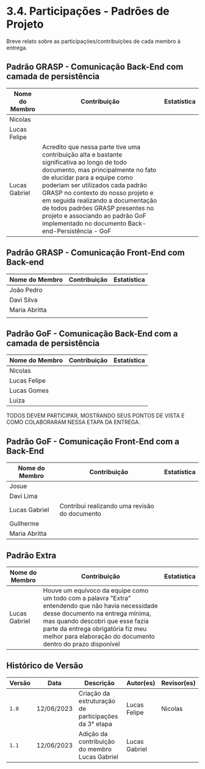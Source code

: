# 3.4. Participações - Padrões de Projeto

Breve relato sobre as participações/contribuições de cada membro à entrega.

## Padrão GRASP - Comunicação Back-End com camada de persistência

| Nome do Membro | Contribuição                                                                                                                                                                                                                                                                                                                                                                                                  | Estatística |
| -------------- | ------------------------------------------------------------------------------------------------------------------------------------------------------------------------------------------------------------------------------------------------------------------------------------------------------------------------------------------------------------------------------------------------------------- | ----------- |
| Nicolas        |                                                                                                                                                                                                                                                                                                                                                                                                               |             |
| Lucas Felipe   |                                                                                                                                                                                                                                                                                                                                                                                                               |             |
| Lucas Gabriel  | Acredito que nessa parte tive uma contribuição alta e bastante significativa ao longo de todo documento, mas principalmente no fato de elucidar para a equipe como poderiam ser utilizados cada padrão GRASP no contexto do nosso projeto e em seguida realizando a documentação de todos padrões GRASP presentes no projeto e associando ao padrão GoF implementado no documento Back-end-Persistência - GoF |             |


## Padrão GRASP - Comunicação Front-End com Back-end

| Nome do Membro | Contribuição | Estatística |
| -------------- | ------------ | ----------- |
| João Pedro     |              |             |
| Davi Silva     |              |             |
| Maria Abritta  |              |             |
|                |              |             |


## Padrão GoF - Comunicação Back-End com a camada de persistência

| Nome do Membro | Contribuição                                  | Estatística |
| -------------- | --------------------------------------------- | ----------- |
| Nicolas        |                                               |             |
| Lucas Felipe   |                                               |             |
| Lucas Gomes    |                                               |             |
| Luiza          |                                               |             |

TODOS DEVEM PARTICIPAR, MOSTRANDO SEUS PONTOS DE VISTA E COMO COLABORARAM NESSA ETAPA DA ENTREGA.

## Padrão GoF - Comunicação Front-End com a Back-End

| Nome do Membro | Contribuição                                  | Estatística |
| -------------- | --------------------------------------------- | ----------- |
| Josue          |                                               |             |
| Davi Lima      |                                               |             |
| Lucas Gabriel  | Contribui realizando uma revisão do documento |             |
| Guilherme      |                                               |             |
| Maria Abritta  |                                               |             |


## Padrão Extra

| Nome do Membro | Contribuição                                                                                                                                                                                                                                                                  | Estatística |
| -------------- | ----------------------------------------------------------------------------------------------------------------------------------------------------------------------------------------------------------------------------------------------------------------------------- | ----------- |
| Lucas Gabriel  | Houve um equívoco da equipe como um todo com a palavra "Extra" entendendo que não havia necessidade desse documento na entrega mínima, mas quando descobri que esse fazia parte da entrega obrigatória fiz meu melhor para elaboração do documento dentro do prazo disponível |             |




## Histórico de Versão

| Versão | Data       | Descrição                                            | Autor(es)     | Revisor(es) |
| ------ | ---------- | ---------------------------------------------------- | ------------- | ----------- |
| `1.0`  | 12/06/2023 | Criação da estruturação de participações da 3° etapa | Lucas Felipe  | Nicolas     |
| `1.1`  | 12/06/2023 | Adição da contribuição do membro Lucas Gabriel       | Lucas Gabriel |             |